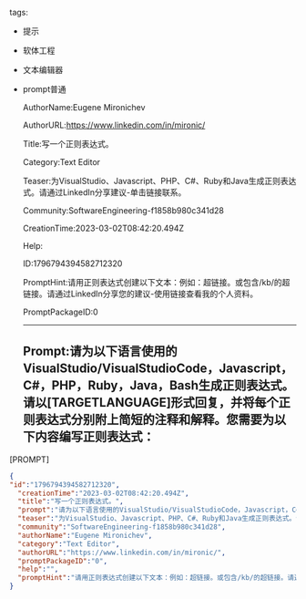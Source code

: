   tags: 
- 提示
- 软体工程
- 文本编辑器
- prompt普通

  AuthorName:Eugene Mironichev

  AuthorURL:https://www.linkedin.com/in/mironic/

  Title:写一个正则表达式。

  Category:Text Editor

  Teaser:为VisualStudio、Javascript、PHP、C#、Ruby和Java生成正则表达式。请通过LinkedIn分享建议-单击链接联系。

  Community:SoftwareEngineering-f1858b980c341d28

  CreationTime:2023-03-02T08:42:20.494Z

  Help:

  ID:1796794394582712320

  PromptHint:请用正则表达式创建以下文本：例如：超链接。或包含/kb/的超链接。请通过LinkedIn分享您的建议-使用链接查看我的个人资料。

  PromptPackageID:0

  ---

  ## Prompt:请为以下语言使用的VisualStudio/VisualStudioCode，Javascript，C#，PHP，Ruby，Java，Bash生成正则表达式。请以[TARGETLANGUAGE]形式回复，并将每个正则表达式分别附上简短的注释和解释。您需要为以下内容编写正则表达式：

[PROMPT]
>>>

  ```json
  {
  "id":"1796794394582712320",
    "creationTime":"2023-03-02T08:42:20.494Z",
    "title":"写一个正则表达式。",
    "prompt":"请为以下语言使用的VisualStudio/VisualStudioCode，Javascript，C#，PHP，Ruby，Java，Bash生成正则表达式。请以[TARGETLANGUAGE]形式回复，并将每个正则表达式分别附上简短的注释和解释。您需要为以下内容编写正则表达式：\n\n[PROMPT]\n>>>",
    "teaser":"为VisualStudio、Javascript、PHP、C#、Ruby和Java生成正则表达式。请通过LinkedIn分享建议-单击链接联系。",
    "community":"SoftwareEngineering-f1858b980c341d28",
    "authorName":"Eugene Mironichev",
    "category":"Text Editor",
    "authorURL":"https://www.linkedin.com/in/mironic/",
    "promptPackageID":"0",
    "help":"",
    "promptHint":"请用正则表达式创建以下文本：例如：超链接。或包含/kb/的超链接。请通过LinkedIn分享您的建议-使用链接查看我的个人资料。"
  }
  ```
